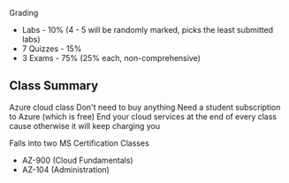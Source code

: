 Grading
- Labs - 10% (4 - 5 will be randomly marked, picks the least submitted labs)
- 7 Quizzes - 15%
- 3 Exams - 75% (25% each, non-comprehensive)

## Class Summary
Azure cloud class
Don't need to buy anything
Need a student subscription to Azure (which is free)
End your cloud services at the end of every class cause otherwise it will keep charging you

Falls into two MS Certification Classes
- AZ-900 (Cloud Fundamentals)
- AZ-104 (Administration)
